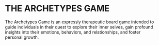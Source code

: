# THE ARCHETYPES GAME

The Archetypes Game is an expressly therapeutic board game intended to guide individuals in their quest to explore their inner selves, gain profound insights into their emotions, behaviors, and relationships, and foster personal growth.